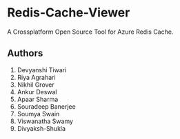 # Redis-Cache-Viewer
A Crossplatform Open Source Tool for Azure Redis Cache.


## Authors
1. Devyanshi Tiwari
2. Riya Agrahari
3. Nikhil Grover
4. Ankur Deswal
5. Apaar Sharma
6. Souradeep Banerjee
7. Soumya Swain
8. Viswanatha Swamy
9. Divyaksh-Shukla
